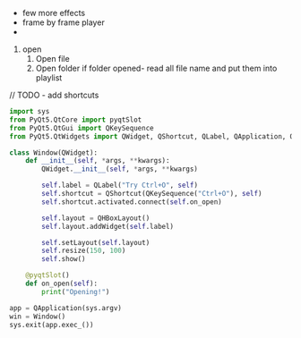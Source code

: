 -   few more effects
-   frame by frame player
-

1. open
    1. Open file
    2. Open folder
       if folder opened- read all file name and put them into playlist

// TODO - add shortcuts

```py
import sys
from PyQt5.QtCore import pyqtSlot
from PyQt5.QtGui import QKeySequence
from PyQt5.QtWidgets import QWidget, QShortcut, QLabel, QApplication, QHBoxLayout

class Window(QWidget):
    def __init__(self, *args, **kwargs):
        QWidget.__init__(self, *args, **kwargs)

        self.label = QLabel("Try Ctrl+O", self)
        self.shortcut = QShortcut(QKeySequence("Ctrl+O"), self)
        self.shortcut.activated.connect(self.on_open)

        self.layout = QHBoxLayout()
        self.layout.addWidget(self.label)

        self.setLayout(self.layout)
        self.resize(150, 100)
        self.show()

    @pyqtSlot()
    def on_open(self):
        print("Opening!")

app = QApplication(sys.argv)
win = Window()
sys.exit(app.exec_())
```
